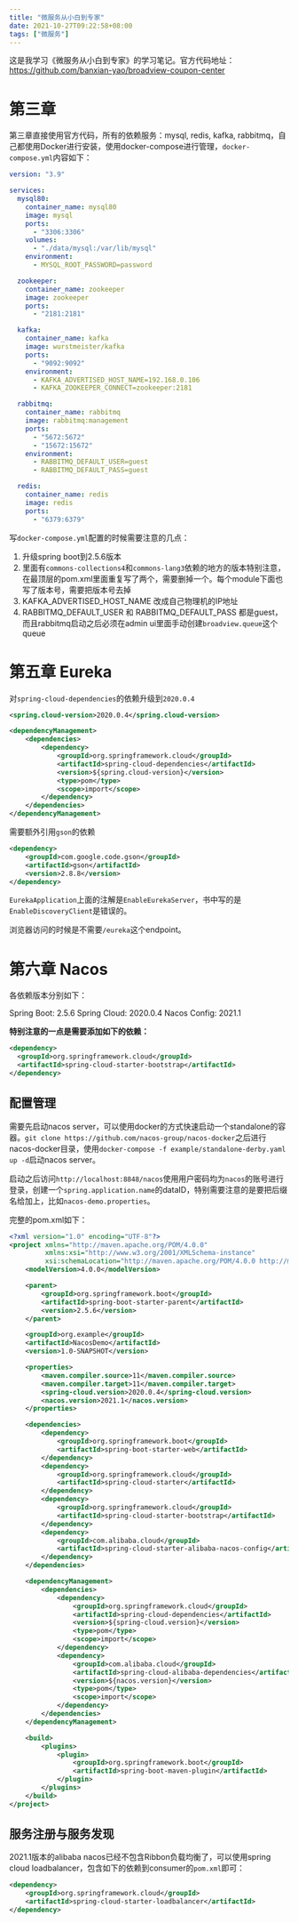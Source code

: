 ```yaml
---
title: "微服务从小白到专家"
date: 2021-10-27T09:22:58+08:00
tags: ["微服务"]
---
```


这是我学习《微服务从小白到专家》的学习笔记。官方代码地址：https://github.com/banxian-yao/broadview-coupon-center

# 第三章

第三章直接使用官方代码，所有的依赖服务：mysql, redis, kafka, rabbitmq，自己都使用Docker进行安装，使用docker-compose进行管理，`docker-compose.yml`内容如下：

```yaml
version: "3.9"

services:
  mysql80:
    container_name: mysql80
    image: mysql
    ports:
      - "3306:3306"
    volumes:
      - "./data/mysql:/var/lib/mysql"
    environment:
      - MYSQL_ROOT_PASSWORD=password

  zookeeper:
    container_name: zookeeper
    image: zookeeper
    ports:
      - "2181:2181"

  kafka:
    container_name: kafka
    image: wurstmeister/kafka
    ports:
      - "9092:9092"
    environment:
      - KAFKA_ADVERTISED_HOST_NAME=192.168.0.106
      - KAFKA_ZOOKEEPER_CONNECT=zookeeper:2181

  rabbitmq:
    container_name: rabbitmq
    image: rabbitmq:management
    ports:
      - "5672:5672"
      - "15672:15672"
    environment:
      - RABBITMQ_DEFAULT_USER=guest
      - RABBITMQ_DEFAULT_PASS=guest

  redis:
    container_name: redis
    image: redis
    ports:
      - "6379:6379"
```

写`docker-compose.yml`配置的时候需要注意的几点：

1. 升级spring boot到2.5.6版本
2. 里面有`commons-collections4`和`commons-lang3`依赖的地方的版本特别注意，在最顶层的pom.xml里面重复写了两个，需要删掉一个。每个module下面也写了版本号，需要把版本号去掉
3. KAFKA_ADVERTISED_HOST_NAME 改成自己物理机的IP地址
4. RABBITMQ_DEFAULT_USER 和 RABBITMQ_DEFAULT_PASS 都是guest，而且rabbitmq启动之后必须在admin ui里面手动创建`broadview.queue`这个queue

# 第五章 Eureka

对`spring-cloud-dependencies`的依赖升级到`2020.0.4`

```xml
<spring.cloud-version>2020.0.4</spring.cloud-version>
```

```xml
<dependencyManagement>
    <dependencies>
        <dependency>
            <groupId>org.springframework.cloud</groupId>
            <artifactId>spring-cloud-dependencies</artifactId>
            <version>${spring.cloud-version}</version>
            <type>pom</type>
            <scope>import</scope>
        </dependency>
    </dependencies>
</dependencyManagement>
```

需要额外引用`gson`的依赖

```xml
<dependency>
    <groupId>com.google.code.gson</groupId>
    <artifactId>gson</artifactId>
    <version>2.8.8</version>
</dependency>
```

`EurekaApplication`上面的注解是`EnableEurekaServer`，书中写的是`EnableDiscoveryClient`是错误的。

浏览器访问的时候是不需要`/eureka`这个endpoint。


# 第六章 Nacos

各依赖版本分别如下：

Spring Boot: 2.5.6
Spring Cloud: 2020.0.4
Nacos Config: 2021.1

**特别注意的一点是需要添加如下的依赖：**

```xml
<dependency>
  <groupId>org.springframework.cloud</groupId>
  <artifactId>spring-cloud-starter-bootstrap</artifactId>
</dependency>
```

## 配置管理

需要先启动nacos server，可以使用docker的方式快速启动一个standalone的容器。`git clone https://github.com/nacos-group/nacos-docker`之后进行nacos-docker目录，使用`docker-compose -f example/standalone-derby.yaml up -d`启动nacos server。

启动之后访问`http://localhost:8848/nacos`使用用户密码均为`nacos`的账号进行登录，创建一个`spring.application.name`的dataID，特别需要注意的是要把后缀名给加上，比如`nacos-demo.properties`。

完整的pom.xml如下：

```xml
<?xml version="1.0" encoding="UTF-8"?>
<project xmlns="http://maven.apache.org/POM/4.0.0"
         xmlns:xsi="http://www.w3.org/2001/XMLSchema-instance"
         xsi:schemaLocation="http://maven.apache.org/POM/4.0.0 http://maven.apache.org/xsd/maven-4.0.0.xsd">
    <modelVersion>4.0.0</modelVersion>

    <parent>
        <groupId>org.springframework.boot</groupId>
        <artifactId>spring-boot-starter-parent</artifactId>
        <version>2.5.6</version>
    </parent>

    <groupId>org.example</groupId>
    <artifactId>NacosDemo</artifactId>
    <version>1.0-SNAPSHOT</version>

    <properties>
        <maven.compiler.source>11</maven.compiler.source>
        <maven.compiler.target>11</maven.compiler.target>
        <spring-cloud.version>2020.0.4</spring-cloud.version>
        <nacos.version>2021.1</nacos.version>
    </properties>

    <dependencies>
        <dependency>
            <groupId>org.springframework.boot</groupId>
            <artifactId>spring-boot-starter-web</artifactId>
        </dependency>
        <dependency>
            <groupId>org.springframework.cloud</groupId>
            <artifactId>spring-cloud-starter</artifactId>
        </dependency>
        <dependency>
            <groupId>org.springframework.cloud</groupId>
            <artifactId>spring-cloud-starter-bootstrap</artifactId>
        </dependency>
        <dependency>
            <groupId>com.alibaba.cloud</groupId>
            <artifactId>spring-cloud-starter-alibaba-nacos-config</artifactId>
        </dependency>
    </dependencies>

    <dependencyManagement>
        <dependencies>
            <dependency>
                <groupId>org.springframework.cloud</groupId>
                <artifactId>spring-cloud-dependencies</artifactId>
                <version>${spring-cloud.version}</version>
                <type>pom</type>
                <scope>import</scope>
            </dependency>
            <dependency>
                <groupId>com.alibaba.cloud</groupId>
                <artifactId>spring-cloud-alibaba-dependencies</artifactId>
                <version>${nacos.version}</version>
                <type>pom</type>
                <scope>import</scope>
            </dependency>
        </dependencies>
    </dependencyManagement>

    <build>
        <plugins>
            <plugin>
                <groupId>org.springframework.boot</groupId>
                <artifactId>spring-boot-maven-plugin</artifactId>
            </plugin>
        </plugins>
    </build>
</project>
```

## 服务注册与服务发现

2021.1版本的alibaba nacos已经不包含Ribbon负载均衡了，可以使用spring cloud loadbalancer，包含如下的依赖到consumer的`pom.xml`即可：

```xml
<dependency>
    <groupId>org.springframework.cloud</groupId>
    <artifactId>spring-cloud-starter-loadbalancer</artifactId>
</dependency>
```
